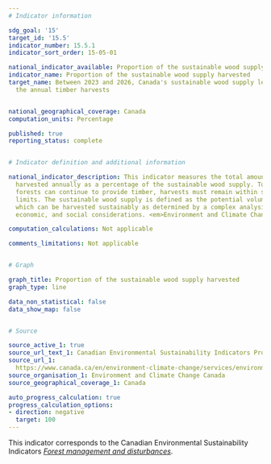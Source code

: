 ```yaml
---
# Indicator information

sdg_goal: '15'
target_id: '15.5'
indicator_number: 15.5.1
indicator_sort_order: 15-05-01

national_indicator_available: Proportion of the sustainable wood supply harvested
indicator_name: Proportion of the sustainable wood supply harvested
target_name: Between 2023 and 2026, Canada's sustainable wood supply level exceeds
  the annual timber harvests


national_geographical_coverage: Canada
computation_units: Percentage

published: true
reporting_status: complete


# Indicator definition and additional information

national_indicator_description: This indicator measures the total amount of timber
  harvested annually as a percentage of the sustainable wood supply. To ensure that
  forests can continue to provide timber, harvests must remain within sustainable
  limits. The sustainable wood supply is defined as the potential volume of timber
  which can be harvested sustainably as determined by a complex analysis of ecological,
  economic, and social considerations. <em>Environment and Climate Change Canada (ECCC)</em>

computation_calculations: Not applicable

comments_limitations: Not applicable


# Graph

graph_title: Proportion of the sustainable wood supply harvested
graph_type: line

data_non_statistical: false
data_show_map: false


# Source

source_active_1: true
source_url_text_1: Canadian Environmental Sustainability Indicators Program, Forest management and disturbances
source_url_1: 
  https://www.canada.ca/en/environment-climate-change/services/environmental-indicators/forest-management-disturbances.html
source_organisation_1: Environment and Climate Change Canada
source_geographical_coverage_1: Canada

auto_progress_calculation: true
progress_calculation_options:
- direction: negative
  target: 100
---
```

This indicator corresponds to the Canadian Environmental Sustainability Indicators <a href="https://www.canada.ca/en/environment-climate-change/services/environmental-indicators/forest-management-disturbances.html"> <em>Forest management and disturbances</em></a>.
